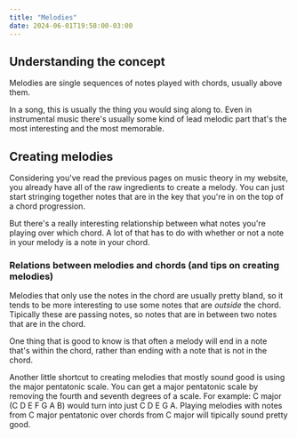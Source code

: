 ```yaml
---
title: "Melodies"
date: 2024-06-01T19:58:00-03:00
---
```


## Understanding the concept

Melodies are single sequences of notes played with chords, usually above them.

In a song, this is usually the thing you would sing along to. Even in instrumental music there's usually some kind of lead melodic part that's the most interesting and the most memorable.

## Creating melodies

Considering you've read the previous pages on music theory in my website, you already have all of the raw ingredients to create a melody. You can just start stringing together notes that are in the key that you're in on the top of a chord progression.

But there's a really interesting relationship between what notes you're playing over which chord. A lot of that has to do with whether or not a note in your melody is a note in your chord.

### Relations between melodies and chords (and tips on creating melodies)

Melodies that only use the notes in the chord are usually pretty bland, so it tends to be more interesting to use some notes that are *outside* the chord. Tipically these are passing notes, so notes that are in between two notes that are in the chord.

One thing that is good to know is that often a melody will end in a note that's within the chord, rather than ending with a note that is not in the chord.

Another little shortcut to creating melodies that mostly sound good is using the major pentatonic scale. You can get a major pentatonic scale by removing the fourth and seventh degrees of a scale. For example: C major (C D E F G A B) would turn into just C D E G A. Playing melodies with notes from C major pentatonic over chords from C major will tipically sound pretty good.
